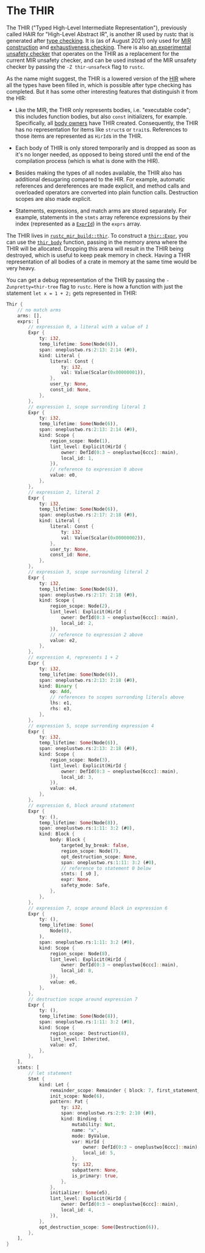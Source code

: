 # The THIR

<!-- toc -->

The THIR ("Typed High-Level Intermediate Representation"), previously called HAIR for
"High-Level Abstract IR", is another IR used by rustc that is generated after
[type checking]. It is (as of <!-- date: 2021-08 --> August 2021) only used for
[MIR construction] and [exhaustiveness checking]. There is also
[an experimental unsafety checker][thir-unsafeck] that operates on the THIR as a replacement for
the current MIR unsafety checker, and can be used instead of the MIR unsafety checker by passing
the `-Z thir-unsafeck` flag to `rustc`.

[type checking]: ./type-checking.md
[MIR construction]: ./mir/construction.md
[exhaustiveness checking]: ./pat-exhaustive-checking.md
[thir-unsafeck]: https://github.com/rust-lang/compiler-team/issues/402

As the name might suggest, the THIR is a lowered version of the [HIR] where all
the types have been filled in, which is possible after type checking has completed.
But it has some other interesting features that distinguish it from the HIR:

- Like the MIR, the THIR only represents bodies, i.e. "executable code"; this includes
  function bodies, but also `const` initializers, for example. Specifically, all [body owners] have
  THIR created. Consequently, the THIR has no representation for items like `struct`s or `trait`s.
  References to those items are represented as `HirId`s in the THIR.

- Each body of THIR is only stored temporarily and is dropped as soon as it's no longer
  needed, as opposed to being stored until the end of the compilation process (which
  is what is done with the HIR).

- Besides making the types of all nodes available, the THIR also has additional
  desugaring compared to the HIR. For example, automatic references and dereferences
  are made explicit, and method calls and overloaded operators are converted into
  plain function calls. Destruction scopes are also made explicit.

- Statements, expressions, and match arms are stored separately. For example, statements in the
  `stmts` array reference expressions by their index (represented as a [`ExprId`]) in the `exprs`
  array.

[HIR]: ./hir.md
[`ExprId`]: https://doc.rust-lang.org/nightly/nightly-rustc/rustc_middle/thir/struct.ExprId.html
[body owners]: https://doc.rust-lang.org/nightly/nightly-rustc/rustc_hir/enum.BodyOwnerKind.html

The THIR lives in [`rustc_mir_build::thir`][thir-docs]. To construct a [`thir::Expr`],
you can use the [`thir_body`] function, passing in the memory arena where the THIR
will be allocated. Dropping this arena will result in the THIR being destroyed,
which is useful to keep peak memory in check. Having a THIR representation of
all bodies of a crate in memory at the same time would be very heavy.

You can get a debug representation of the THIR by passing the `-Zunpretty=thir-tree` flag
to `rustc`. Here is how a function with just the statement `let x = 1 + 2;` gets represented in
THIR:
```rust
Thir {
    // no match arms
    arms: [],
    exprs: [
        // expression 0, a literal with a value of 1
        Expr {
            ty: i32,
            temp_lifetime: Some(Node(6)),
            span: oneplustwo.rs:2:13: 2:14 (#0),
            kind: Literal {
                literal: Const {
                    ty: i32,
                    val: Value(Scalar(0x00000001)),
                },
                user_ty: None,
                const_id: None,
            },
        },
        // expression 1, scope surronding literal 1
        Expr {
            ty: i32,
            temp_lifetime: Some(Node(6)),
            span: oneplustwo.rs:2:13: 2:14 (#0),
            kind: Scope {
                region_scope: Node(1),
                lint_level: Explicit(HirId {
                    owner: DefId(0:3 ~ oneplustwo[6ccc]::main),
                    local_id: 1,
                }),
                // reference to expression 0 above
                value: e0,
            },
        },
        // expression 2, literal 2
        Expr {
            ty: i32,
            temp_lifetime: Some(Node(6)),
            span: oneplustwo.rs:2:17: 2:18 (#0),
            kind: Literal {
                literal: Const {
                    ty: i32,
                    val: Value(Scalar(0x00000002)),
                },
                user_ty: None,
                const_id: None,
            },
        },
        // expression 3, scope surrounding literal 2
        Expr {
            ty: i32,
            temp_lifetime: Some(Node(6)),
            span: oneplustwo.rs:2:17: 2:18 (#0),
            kind: Scope {
                region_scope: Node(2),
                lint_level: Explicit(HirId {
                    owner: DefId(0:3 ~ oneplustwo[6ccc]::main),
                    local_id: 2,
                }),
                // reference to expression 2 above
                value: e2,
            },
        },
        // expression 4, represents 1 + 2
        Expr {
            ty: i32,
            temp_lifetime: Some(Node(6)),
            span: oneplustwo.rs:2:13: 2:18 (#0),
            kind: Binary {
                op: Add,
                // references to scopes surronding literals above
                lhs: e1,
                rhs: e3,
            },
        },
        // expression 5, scope surronding expression 4
        Expr {
            ty: i32,
            temp_lifetime: Some(Node(6)),
            span: oneplustwo.rs:2:13: 2:18 (#0),
            kind: Scope {
                region_scope: Node(3),
                lint_level: Explicit(HirId {
                    owner: DefId(0:3 ~ oneplustwo[6ccc]::main),
                    local_id: 3,
                }),
                value: e4,
            },
        },
        // expression 6, block around statement
        Expr {
            ty: (),
            temp_lifetime: Some(Node(8)),
            span: oneplustwo.rs:1:11: 3:2 (#0),
            kind: Block {
                body: Block {
                    targeted_by_break: false,
                    region_scope: Node(7),
                    opt_destruction_scope: None,
                    span: oneplustwo.rs:1:11: 3:2 (#0),
                    // reference to statement 0 below
                    stmts: [ s0 ],
                    expr: None,
                    safety_mode: Safe,
                },
            },
        },
        // expression 7, scope around block in expression 6
        Expr {
            ty: (),
            temp_lifetime: Some(
                Node(8),
            ),
            span: oneplustwo.rs:1:11: 3:2 (#0),
            kind: Scope {
                region_scope: Node(8),
                lint_level: Explicit(HirId {
                    owner: DefId(0:3 ~ oneplustwo[6ccc]::main),
                    local_id: 8,
                }),
                value: e6,
            },
        },
        // destruction scope around expression 7
        Expr {
            ty: (),
            temp_lifetime: Some(Node(8)),
            span: oneplustwo.rs:1:11: 3:2 (#0),
            kind: Scope {
                region_scope: Destruction(8),
                lint_level: Inherited,
                value: e7,
            },
        },
    ],
    stmts: [
        // let statement
        Stmt {
            kind: Let {
                remainder_scope: Remainder { block: 7, first_statement_index: 0},
                init_scope: Node(6),
                pattern: Pat {
                    ty: i32,
                    span: oneplustwo.rs:2:9: 2:10 (#0),
                    kind: Binding {
                        mutability: Not,
                        name: "x",
                        mode: ByValue,
                        var: HirId {
                            owner: DefId(0:3 ~ oneplustwo[6ccc]::main),
                            local_id: 5,
                        },
                        ty: i32,
                        subpattern: None,
                        is_primary: true,
                    },
                },
                initializer: Some(e5),
                lint_level: Explicit(HirId {
                    owner: DefId(0:3 ~ oneplustwo[6ccc]::main),
                    local_id: 4,
                }),
            },
            opt_destruction_scope: Some(Destruction(6)),
        },
    ],
}
```

[thir-docs]: https://doc.rust-lang.org/nightly/nightly-rustc/rustc_mir_build/thir/index.html
[`thir::Expr`]: https://doc.rust-lang.org/nightly/nightly-rustc/rustc_middle/thir/struct.Expr.html
[`thir_body`]: https://doc.rust-lang.org/nightly/nightly-rustc/rustc_middle/ty/context/struct.TyCtxt.html#method.thir_body
